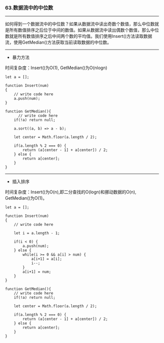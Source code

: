 ### 63.数据流中的中位数

---

如何得到一个数据流中的中位数？如果从数据流中读出奇数个数值，那么中位数就是所有数值排序之后位于中间的数值。如果从数据流中读出偶数个数值，那么中位数就是所有数值排序之后中间两个数的平均值。我们使用Insert()方法读取数据流，使用GetMedian()方法获取当前读取数据的中位数。

---

* 暴力方法

时间复杂度：Insert()为O(1), GetMedian()为O(nlogn)

``` JS
let a = [];

function Insert(num)
{
    // write code here
    a.push(num);
}

function GetMedian(){
	  // write code here
    if(!a) return null;
    
    a.sort((a, b) => a - b);
    
    let center = Math.floor(a.length / 2);
    
    if(a.length % 2 === 0) {
        return (a[center - 1] + a[center]) / 2;
    } else {
        return a[center];
    }
}
```

---

* 插入排序

时间复杂度：Insert()为O(n),即二分查找的O(logn)和挪动数据的O(n), GetMedian()为O(1)。

``` JS
let a = [];

function Insert(num)
{
    // write code here
    
    let i = a.length - 1;
    
    if(i < 0) {
        a.push(num);
    } else {
        while(i >= 0 && a[i] > num) {
            a[i+1] = a[i];
            i--;
        }
        a[i+1] = num;
    }
}

function GetMedian(){
	// write code here
    if(!a) return null;
    
    let center = Math.floor(a.length / 2);
    
    if(a.length % 2 === 0) {
        return (a[center - 1] + a[center]) / 2;
    } else {
        return a[center];
    }
}
```
